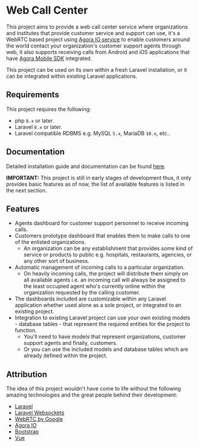 # Web Call Center

This project aims to provide a web call center service where organizations and institutes that provide customer service and support can use, it's a WebRTC based project using [Agora IO service](https://agora.io) to enable customers around the world contact your organization's customer support agents through web, it also supports receiving calls from Android and iOS applications that have [Agora Mobile SDK](https://docs.agora.io/en/All/downloads?platform=All%20Platforms) integrated.

This project can be used on its own within a fresh Laravel installation, or it can be integrated within existing Laravel applications.

## Requirements

This project requires the following:

- php `8.x` or later.
- Laravel `8.x` or later.
- Laravel compatible RDBMS e.g. MySQL `5.x`, MariaDB `10.x`, etc.. 

## Documentation

Detailed installation guide and documentation can be found [here](https://grey-dev-0.github.io/web-call-center).

**IMPORTANT:** This project is still in early stages of development thus, it only provides basic features as of now, the list of available features is listed in the next section.

## Features

- Agents dashboard for customer support personnel to receive incoming calls.
- Customers prototype dashboard that enables them to make calls to one of the enlisted organizations.
    - An organization can be any establishment that provides some kind of service or products to public e.g. hospitals, restaurants, agencies, or any other sort of business.
- Automatic management of incoming calls to a particular organization.
    - On heavily incoming calls, the project will distribute them simply on all available agents i.e. an incoming call will always be assigned to the least occupied agent who's currently online within the organization requested by the calling customer.
- The dashboards included are customizable within any Laravel application whether used alone as a sole project, or integrated to an existing project.
- Integration to existing Laravel project can use your own existing models - database tables - that represent the required entities for the project to function.
    - You'll need to have models that represent organizations, customer support agents and finally, customers.
    - Or you can use the included models and database tables which are already defined within the project.

## Attribution

The idea of this project wouldn't have come to life without the following amazing technologies and the great people behind their development:

- [Laravel](https://laravel.com)
- [Laravel Websockets](https://beyondco.de/docs/laravel-websockets/getting-started/introduction)
- [WebRTC by Google](https://webrtc.org)
- [Agora IO](https://agora.io)
- [Bootstrap](https://getbootstrap.com)
- [Vue](https://vuejs.org)


